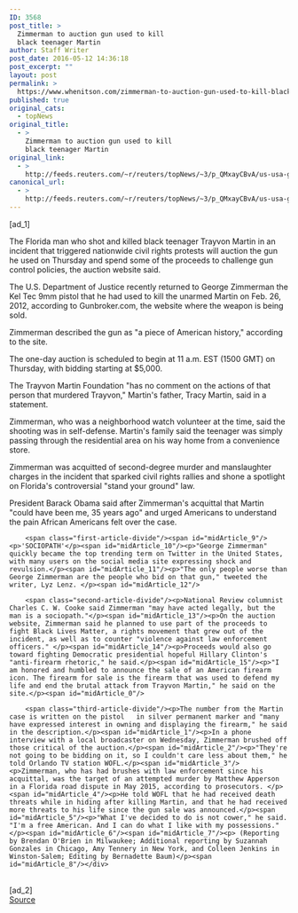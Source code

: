 ```yaml
---
ID: 3568
post_title: >
  Zimmerman to auction gun used to kill
  black teenager Martin
author: Staff Writer
post_date: 2016-05-12 14:36:18
post_excerpt: ""
layout: post
permalink: >
  https://www.whenitson.com/zimmerman-to-auction-gun-used-to-kill-black-teenager-martin/
published: true
original_cats:
  - topNews
original_title:
  - >
    Zimmerman to auction gun used to kill
    black teenager Martin
original_link:
  - >
    http://feeds.reuters.com/~r/reuters/topNews/~3/p_QMxayCBvA/us-usa-guns-zimmerman-idUSKCN0Y318Z
canonical_url:
  - >
    http://feeds.reuters.com/~r/reuters/topNews/~3/p_QMxayCBvA/us-usa-guns-zimmerman-idUSKCN0Y318Z
---
```

 [ad_1]
<br><div id="articleText">
<span id="midArticle_start"/>

<span id="midArticle_0"/><span class="focusParagraph" readability="5"><p><span class="articleLocatio&lt;/span&gt;n">The Florida man who shot and killed black teenager Trayvon Martin in an incident that triggered nationwide civil rights protests will auction the gun he used on Thursday and spend some of the proceeds to challenge gun control policies, the auction website said.</span></p></span><span id="midArticle_1"/><p>The U.S. Department of Justice recently returned to George Zimmerman the Kel Tec 9mm pistol that he had used to kill the unarmed Martin on Feb. 26, 2012, according to Gunbroker.com, the website where the weapon is being sold. </p><span id="midArticle_2"/><p>Zimmerman described the gun as "a piece of American history," according to the site.</p><span id="midArticle_3"/><p>The one-day auction is scheduled to begin at 11 a.m. EST (1500 GMT) on Thursday, with bidding starting at $5,000.</p><span id="midArticle_4"/><p>The Trayvon Martin Foundation "has no comment on the actions of that person that murdered Trayvon," Martin's father, Tracy Martin, said in a statement.   </p><span id="midArticle_5"/><p>Zimmerman, who was a neighborhood watch volunteer at the time, said the shooting was in self-defense. Martin's family said the teenager was simply passing through the residential area on his way home from a convenience store.</p><span id="midArticle_6"/><p>Zimmerman was acquitted of second-degree murder and manslaughter charges in the incident that sparked civil rights rallies and shone a spotlight on Florida's controversial "stand your ground" law.</p><span id="midArticle_7"/><p>President Barack Obama said after Zimmerman's acquittal that Martin "could have been me, 35 years ago" and urged Americans to understand the pain African Americans felt over the case.</p><span id="midArticle_8"/>
        
        <span class="first-article-divide"/><span id="midArticle_9"/><p>'SOCIOPATH'</p><span id="midArticle_10"/><p>"George Zimmerman" quickly became the top trending term on Twitter in the United States, with many users on the social media site expressing shock and revulsion.</p><span id="midArticle_11"/><p>"The only people worse than George Zimmerman are the people who bid on that gun," tweeted the writer, Lyz Lenz. </p><span id="midArticle_12"/>
        
        <span class="second-article-divide"/><p>National Review columnist Charles C. W. Cooke said Zimmerman "may have acted legally, but the man is a sociopath."</p><span id="midArticle_13"/><p>On the auction website, Zimmerman said he planned to use part of the proceeds to fight Black Lives Matter, a rights movement that grew out of the incident, as well as to counter "violence against law enforcement officers." </p><span id="midArticle_14"/><p>Proceeds would also go toward fighting Democratic presidential hopeful Hillary Clinton's "anti-firearm rhetoric," he said.</p><span id="midArticle_15"/><p>"I am honored and humbled to announce the sale of an American firearm icon. The firearm for sale is the firearm that was used to defend my life and end the brutal attack from Trayvon Martin," he said on the site.</p><span id="midArticle_0"/>
        
        <span class="third-article-divide"/><p>The number from the Martin case is written on the pistol   in silver permanent marker and "many have expressed interest in owning and displaying the firearm," he said in the description.</p><span id="midArticle_1"/><p>In a phone interview with a local broadcaster on Wednesday, Zimmerman brushed off those critical of the auction.</p><span id="midArticle_2"/><p>"They're not going to be bidding on it, so I couldn't care less about them," he told Orlando TV station WOFL.</p><span id="midArticle_3"/><p>Zimmerman, who has had brushes with law enforcement since his acquittal, was the target of an attempted murder by Matthew Apperson in a Florida road dispute in May 2015, according to prosecutors. </p><span id="midArticle_4"/><p>He told WOFL that he had received death threats while in hiding after killing Martin, and that he had received more threats to his life since the gun sale was announced.</p><span id="midArticle_5"/><p>"What I've decided to do is not cower," he said. "I'm a free American. And I can do what I like with my possessions."</p><span id="midArticle_6"/><span id="midArticle_7"/><p> (Reporting by Brendan O'Brien in Milwaukee; Additional reporting by Suzannah Gonzales in Chicago, Amy Tennery in New York, and Colleen Jenkins in Winston-Salem; Editing by Bernadette Baum)</p><span id="midArticle_8"/></div>
<br>[ad_2]
<br><a href="http://feeds.reuters.com/~r/reuters/topNews/~3/p_QMxayCBvA/us-usa-guns-zimmerman-idUSKCN0Y318Z">Source </a>